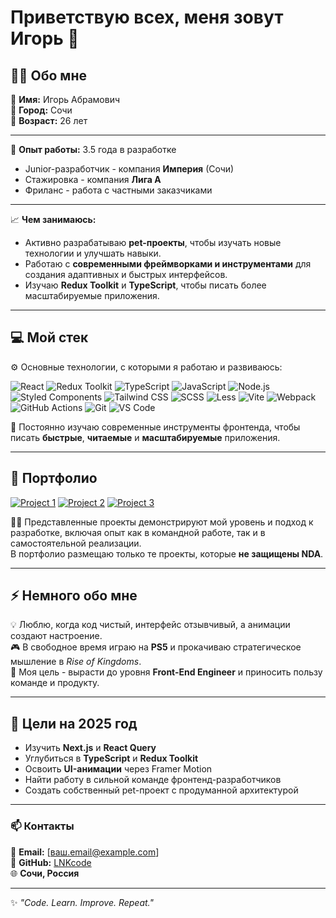 # Приветствую всех, меня зовут Игорь 👋

## 👨‍💻 Обо мне

👤 **Имя:** Игорь Абрамович  
📍 **Город:** Сочи  
🎂 **Возраст:** 26 лет  

---

💼 **Опыт работы:** 3.5 года в разработке  
- Junior-разработчик - компания **Империя** (Сочи)  
- Стажировка - компания **Лига А**  
- Фриланс - работа с частными заказчиками  

---

📈 **Чем занимаюсь:**
- Активно разрабатываю **pet-проекты**, чтобы изучать новые технологии и улучшать навыки.  
- Работаю с **современными фреймворками и инструментами** для создания адаптивных и быстрых интерфейсов.  
- Изучаю **Redux Toolkit** и **TypeScript**, чтобы писать более масштабируемые приложения.  

---

## 💻 Мой стек

⚙️ Основные технологии, с которыми я работаю и развиваюсь:

![React](https://img.shields.io/badge/-React-20232A?style=for-the-badge&logo=react)
![Redux Toolkit](https://img.shields.io/badge/-Redux%20Toolkit-764ABC?style=for-the-badge&logo=redux)
![TypeScript](https://img.shields.io/badge/-TypeScript-007ACC?style=for-the-badge&logo=typescript)
![JavaScript](https://img.shields.io/badge/-JavaScript-F7DF1E?style=for-the-badge&logo=javascript)
![Node.js](https://img.shields.io/badge/-Node.js-339933?style=for-the-badge&logo=node.js)
![Styled Components](https://img.shields.io/badge/-Styled%20Components-DB7093?style=for-the-badge&logo=styledcomponents)
![Tailwind CSS](https://img.shields.io/badge/-Tailwind%20CSS-06B6D4?style=for-the-badge&logo=tailwindcss)
![SCSS](https://img.shields.io/badge/-SCSS-CC6699?style=for-the-badge&logo=sass)
![Less](https://img.shields.io/badge/-Less-1D365D?style=for-the-badge&logo=less)
![Vite](https://img.shields.io/badge/-Vite-646CFF?style=for-the-badge&logo=vite)
![Webpack](https://img.shields.io/badge/-Webpack-8DD6F9?style=for-the-badge&logo=webpack)
![GitHub Actions](https://img.shields.io/badge/-GitHub%20Actions-2088FF?style=for-the-badge&logo=githubactions)
![Git](https://img.shields.io/badge/-Git-F05032?style=for-the-badge&logo=git)
![VS Code](https://img.shields.io/badge/-VS%20Code-007ACC?style=for-the-badge&logo=visualstudiocode)

🧠 Постоянно изучаю современные инструменты фронтенда, чтобы писать **быстрые**, **читаемые** и **масштабируемые** приложения.

---

## 🧩 Портфолио

[![Project 1](https://via.placeholder.com/150)](https://lnkcode.github.io/chess/chess-build/)
[![Project 2](https://via.placeholder.com/150)](https://lnkcode.github.io/Cat-Energy/)
[![Project 3](https://via.placeholder.com/150)](https://lnkcode.github.io/1851473-device-36/)

👨‍💻 Представленные проекты демонстрируют мой уровень и подход к разработке, включая опыт как в командной работе, так и в самостоятельной реализации.  
В портфолио размещаю только те проекты, которые **не защищены NDA**.

---

## ⚡ Немного обо мне

💡 Люблю, когда код чистый, интерфейс отзывчивый, а анимации создают настроение.  
🎮 В свободное время играю на **PS5** и прокачиваю стратегическое мышление в *Rise of Kingdoms*.  
🌱 Моя цель - вырасти до уровня **Front-End Engineer** и приносить пользу команде и продукту.

---

## 🎯 Цели на 2025 год

- Изучить **Next.js** и **React Query**  
- Углубиться в **TypeScript** и **Redux Toolkit**  
- Освоить **UI-анимации** через Framer Motion  
- Найти работу в сильной команде фронтенд-разработчиков  
- Создать собственный pet-проект с продуманной архитектурой

---

### 📫 Контакты
📧 **Email:** [ваш.email@example.com]  
💼 **GitHub:** [LNKcode](https://github.com/LNKcode)  
🌐 **Сочи, Россия**

---

✨ *"Code. Learn. Improve. Repeat."*
